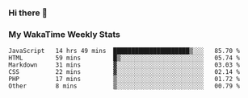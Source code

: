 ### Hi there 👋

<!--
**royschrauwen/royschrauwen** is a ✨ _special_ ✨ repository because its `README.md` (this file) appears on your GitHub profile.

Here are some ideas to get you started:

- 🔭 I’m currently working on ...
- 🌱 I’m currently learning ...
- 👯 I’m looking to collaborate on ...
- 🤔 I’m looking for help with ...
- 💬 Ask me about ...
- 📫 How to reach me: ...
- 😄 Pronouns: ...
- ⚡ Fun fact: ...
-->


### My WakaTime Weekly Stats
<!--START_SECTION:waka-->

```text
JavaScript   14 hrs 49 mins  █████████████████████▒░░░   85.70 %
HTML         59 mins         █▒░░░░░░░░░░░░░░░░░░░░░░░   05.74 %
Markdown     31 mins         ▓░░░░░░░░░░░░░░░░░░░░░░░░   03.03 %
CSS          22 mins         ▓░░░░░░░░░░░░░░░░░░░░░░░░   02.14 %
PHP          17 mins         ▒░░░░░░░░░░░░░░░░░░░░░░░░   01.72 %
Other        8 mins          ▒░░░░░░░░░░░░░░░░░░░░░░░░   00.79 %
```

<!--END_SECTION:waka-->

